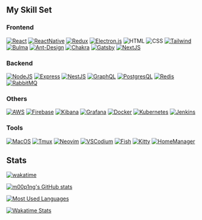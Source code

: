 <!-- ## Hi there 👋 -->

<!--
**m00p1ng/m00p1ng** is a ✨ _special_ ✨ repository because its `README.md` (this file) appears on your GitHub profile.

Here are some ideas to get you started:

- 🔭 I’m currently working on ...
- 🌱 I’m currently learning ...
- 👯 I’m looking to collaborate on ...
- 🤔 I’m looking for help with ...
- 💬 Ask me about ...
- 📫 How to reach me: ...
- 😄 Pronouns: ...
- ⚡ Fun fact: ...

Badge: https://github.com/Ileriayo/markdown-badges
Icon: https://simpleicons.org
-->
## My Skill Set

### Frontend
[![React](https://img.shields.io/badge/React-20232A?style=for-the-badge&logo=react&logoColor=61DAFB)](https://reactjs.org)
[![ReactNative](https://img.shields.io/badge/React_Native-20232A?style=for-the-badge&logo=react&logoColor=61DAFB)](https://reactnative.dev)
[![Redux](https://img.shields.io/badge/Redux-593D88?style=for-the-badge&logo=redux&logoColor=white)](https://redux.js.org)
[![Electron.js](https://img.shields.io/badge/Electron-47848F?style=for-the-badge&logo=Electron&logoColor=white)](https://www.electronjs.org)
![HTML](https://img.shields.io/badge/HTML5-E34F26?style=for-the-badge&logo=html5&logoColor=white)
![CSS](https://img.shields.io/badge/CSS3-1572B6?style=for-the-badge&logo=css3&logoColor=white)
[![Tailwind](https://img.shields.io/badge/Tailwind-38B2AC?style=for-the-badge&logo=tailwind-css&logoColor=white)](https://tailwindcss.com)
[![Bulma](https://img.shields.io/badge/bulma-00D0B1?style=for-the-badge&logo=bulma&logoColor=white)](https://bulma.io)
[![Ant-Design](https://img.shields.io/badge/-AntDesign-%230170FE?style=for-the-badge&logo=ant-design&logoColor=white)](https://ant.design)
[![Chakra](https://img.shields.io/badge/chakra-%234ED1C5.svg?style=for-the-badge&logo=chakraui&logoColor=white)](https://chakra-ui.com)
[![Gatsby](https://img.shields.io/badge/Gatsby-663399?style=for-the-badge&logo=gatsby&logoColor=white)](https://www.gatsbyjs.com)
[![NextJS](https://img.shields.io/badge/Next-black?style=for-the-badge&logo=next.js&logoColor=white)](https://nextjs.org)


### Backend
[![NodeJS](https://img.shields.io/badge/Node.js-339933?style=for-the-badge&logo=node.js&logoColor=white)](https://nodejs.org)
[![Express](https://img.shields.io/badge/express.js-%23404d59.svg?style=for-the-badge&logo=express&logoColor=%2361DAFB)](https://expressjs.com)
[![NestJS](https://img.shields.io/badge/Nest.JS-0e0e10.svg?&style=for-the-badge&logo=nestjs&logoColor=E0234E)](https://nestjs.com)
[![GraphQL](https://img.shields.io/badge/graphql-E10098.svg?&style=for-the-badge&logo=graphql&logoColor=white)](https://graphql.org)
[![PostgresQL](https://img.shields.io/badge/PostgreSQL-4169E1?style=for-the-badge&logo=postgresql&logoColor=white)](https://www.postgresql.org)
[![Redis](https://img.shields.io/badge/redis-DC382D.svg?&style=for-the-badge&logo=redis&logoColor=white)](https://redis.io)
[![RabbitMQ](https://img.shields.io/badge/rabbitmq-FF6600.svg?&style=for-the-badge&logo=rabbitmq&logoColor=white)](https://www.rabbitmq.com)

### Others
[![AWS](https://img.shields.io/badge/AWS-FF9900?style=for-the-badge&logo=amazonaws&logoColor=white)](https://aws.amazon.com)
[![Firebase](https://img.shields.io/badge/firebase-%23039BE5.svg?style=for-the-badge&logo=firebase)](https://firebase.google.com)
[![Kibana](https://img.shields.io/badge/Kibana-005571?style=for-the-badge&logo=Kibana&logoColor=white)](https://www.elastic.co/kibana/)
[![Grafana](https://img.shields.io/badge/grafana-F46800.svg?style=for-the-badge&logo=grafana&logoColor=white)](https://grafana.com)
[![Docker](https://img.shields.io/badge/Docker-2496ED?style=for-the-badge&logo=Docker&logoColor=white)](https://www.docker.com)
[![Kubernetes](https://img.shields.io/badge/Kubernetes-326CE5?style=for-the-badge&logo=Kubernetes&logoColor=white)](https://kubernetes.io)
[![Jenkins](https://img.shields.io/badge/Jenkins-D24939?style=for-the-badge&logo=Jenkins&logoColor=white)](https://www.jenkins.io)

### Tools
[![MacOS](https://img.shields.io/badge/macos-000000?style=for-the-badge&logo=apple&logoColor=white)](https://www.apple.com/macos/)
[![Tmux](https://img.shields.io/badge/tmux-1BB91F?style=for-the-badge&logo=tmux&logoColor=white)](https://github.com/tmux/tmux)
[![Neovim](https://img.shields.io/badge/NeoVim-57A143.svg?&style=for-the-badge&logo=neovim&logoColor=white)](https://neovim.io)
[![VSCodium](https://img.shields.io/badge/VSCodium-2F80ED?style=for-the-badge&logo=VSCodium&logoColor=white)](https://vscodium.com)
[![Fish](https://img.shields.io/badge/Fish-4EAA25?style=for-the-badge&logo=GNU%20Bash&logoColor=white)](https://fishshell.com)
[![Kitty](https://img.shields.io/badge/Kitty-784321?style=for-the-badge&logo=GNOME%20Terminal&logoColor=white)](https://sw.kovidgoyal.net/kitty)
[![HomeManager](https://img.shields.io/badge/Home%20Manager-5277C3?style=for-the-badge&logo=NixOS&logoColor=white)](https://nix-community.github.io/home-manager)


## Stats

[![wakatime](https://wakatime.com/badge/user/40ba0922-eaae-445d-b974-6d900e5f85fc.svg)](https://wakatime.com/@40ba0922-eaae-445d-b974-6d900e5f85fc)

[![m00p1ng's GitHub stats](https://github-readme-stats.vercel.app/api?username=m00p1ng&hide_border=true&theme=transparent&show_icons=true)](https://github.com/m00p1ng)

[![Most Used Languages](https://github-readme-stats.vercel.app/api/top-langs/?username=m00p1ng&layout=compact&langs_count=10&hide_border=true&theme=transparent&hide=jupyter+notebook)](https://github.com/m00p1ng)


[![Wakatime Stats](https://github-readme-stats.vercel.app/api/wakatime/?username=m00p1ng&layout=compact&langs_count=16&hide_border=true&theme=transparent&hide=jupyter+notebook)](https://wakatime.com/@m00p1ng)
